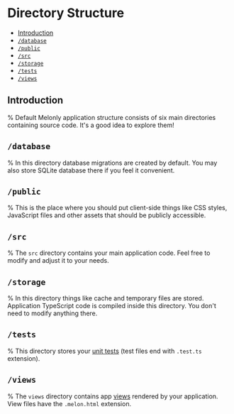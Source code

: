 <!-- omit in toc -->
# Directory Structure

- [Introduction](#introduction)
- [`/database`](#database)
- [`/public`](#public)
- [`/src`](#src)
- [`/storage`](#storage)
- [`/tests`](#tests)
- [`/views`](#views)

## Introduction

% Default Melonly application structure consists of six main directories containing source code. It's a good idea to explore them!

## `/database`

% In this directory database migrations are created by default. You may also store SQLite database there if you feel it convenient.

## `/public`

% This is the place where you should put client-side things like CSS styles, JavaScript files and other assets that should be publicly accessible.

## `/src`

% The `src` directory contains your main application code. Feel free to modify and adjust it to your needs.

## `/storage`

% In this directory things like cache and temporary files are stored. Application TypeScript code is compiled inside this directory. You don't need to modify anything there.

## `/tests`

% This directory stores your [unit tests](/docs/1.x/testing) (test files end with `.test.ts` extension).

## `/views`

% The `views` directory contains app [views](/docs/1.x/views) rendered by your application. View files have the `.melon.html` extension.
